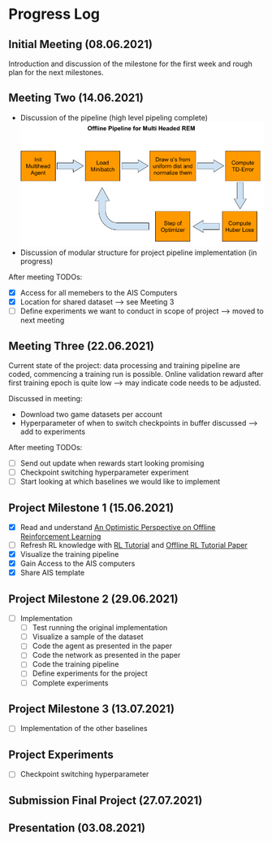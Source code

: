 # Progress Log

## Initial Meeting (08.06.2021)

Introduction and discussion of the milestone for the first week and rough plan for the next milestones.

## Meeting Two (14.06.2021)
- Discussion of the pipeline (high level pipeling complete)
![High Level Project Pipeline](project_images/high_level_proj_pipeline.png)
- Discussion of modular structure for project pipeline implementation (in progress)

After meeting TODOs:
- [x] Access for all memebers to the AIS Computers
- [x] Location for shared dataset --> see Meeting 3
- [ ] Define experiments we want to conduct in scope of project --> moved to next meeting

## Meeting Three (22.06.2021)
Current state of the project: data processing and training pipeline are coded, commencing a training run is possible. Online validation reward after first training epoch is quite low --> may indicate code needs to be adjusted.

Discussed in meeting:
- Download two game datasets per account
- Hyperparameter of when to switch checkpoints in buffer discussed --> add to experiments

After meeting TODOs:
- [ ] Send out update when rewards start looking promising
- [ ] Checkpoint switching hyperparameter experiment
- [ ] Start looking at which baselines we would like to implement

##  Project Milestone 1 (15.06.2021)
- [x] Read and understand [An Optimistic Perspective on Offline Reinforcement Learning](https://arxiv.org/pdf/1907.04543.pdf)
- [ ] Refresh RL knowledge with [RL Tutorial](https://github.com/andri27-ts/Reinforcement-Learning) and [Offline RL Tutorial Paper](https://arxiv.org/pdf/2005.01643.pdf#cite.kalashnikov2018qtopt)
- [x] Visualize the training pipeline
- [x] Gain Access to the AIS computers
- [x] Share AIS template

##  Project Milestone 2 (29.06.2021)
- [ ] Implementation
    - [ ] Test running the original implementation
    - [ ] Visualize a sample of the dataset
    - [ ] Code the agent as presented in the paper
    - [ ] Code the network as presented in the paper
    - [ ] Code the training pipeline
    - [ ] Define experiments for the project
    - [ ] Complete experiments

##  Project Milestone 3 (13.07.2021)
- [ ] Implementation of the other baselines

## Project Experiments 
- [ ] Checkpoint switching hyperparameter

## Submission Final Project (27.07.2021)

## Presentation (03.08.2021)
